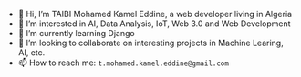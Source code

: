 - 👋 Hi, I’m TAIBI Mohamed Kamel Eddine, a web developer living in Algeria
- 👀 I’m interested in AI, Data Analysis, IoT, Web 3.0 and Web Development
- 🌱 I’m currently learning Django
- 💞️ I’m looking to collaborate on interesting projects in Machine Learing, AI, etc.
- 📫 How to reach me: `t.mohamed.kamel.eddine@gmail.com`

<!---
TMKE/TMKE is a ✨ special ✨ repository because its `README.md` (this file) appears on your GitHub profile.
You can click the Preview link to take a look at your changes.
--->
